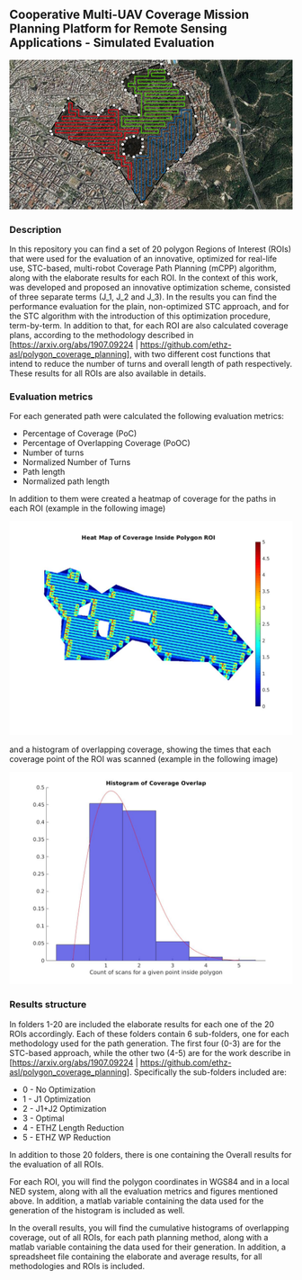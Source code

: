 ## Cooperative Multi-UAV Coverage Mission Planning Platform for Remote Sensing Applications - Simulated Evaluation

![mCPP plan](paths.png)


### Description
In this repository you can find a set of 20 polygon Regions of Interest (ROIs) that were used for the evaluation of an
innovative, optimized for real-life use, STC-based, multi-robot Coverage Path Planning (mCPP) algorithm, along with the
elaborate results for each ROI. In the context of this work, was developed and proposed an innovative optimization scheme,
consisted of three separate terms (J_1, J_2 and J_3). In the results you can find the performance evaluation for the plain,
non-optimized STC approach, and for the STC algorithm with the introduction of this optimization procedure, term-by-term.
In addition to that, for each ROI are also calculated coverage plans, according to the methodology described in
[https://arxiv.org/abs/1907.09224 | https://github.com/ethz-asl/polygon_coverage_planning], with two different cost
functions that intend to reduce the number of turns and overall length of path respectively. These results for all ROIs are also available
in details.


### Evaluation metrics
For each generated path were calculated the following evaluation metrics:

- Percentage of Coverage (PoC)
- Percentage of Overlapping Coverage (PoOC)
- Number of turns
- Normalized Number of Turns
- Path length
- Normalized path length

In addition to them were created a heatmap of coverage for the paths in each ROI (example in the following image)

![heatmap of coverage](HM.jpg)

and a histogram of overlapping coverage, showing the times that each coverage point of the ROI was scanned (example in the
following image)

![histogram of overlapping coverage](HOC.jpg)


### Results structure
In folders 1-20 are included the elaborate results for each one of the 20 ROIs accordingly. Each of these folders
contain 6 sub-folders, one for each methodology used for the path generation. The first four (0-3) are for the STC-based
approach, while the other two (4-5) are for the work describe in [https://arxiv.org/abs/1907.09224 | 
https://github.com/ethz-asl/polygon_coverage_planning]. Specifically the sub-folders included are:

- 0 - No Optimization
- 1 - J1 Optimization
- 2 - J1+J2 Optimization
- 3 - Optimal
- 4 - ETHZ Length Reduction
- 5 - ETHZ WP Reduction

In addition to those 20 folders, there is one containing the Overall results for the evaluation of all ROIs.

For each ROI, you will find the polygon coordinates in WGS84 and in a local NED system, along with all the
evaluation metrics and figures mentioned above. In addition, a matlab variable containing the data used for the generation
of the histogram is included as well.

In the overall results, you will find the cumulative histograms of overlapping coverage, out of all ROIs, for each path
planning method, along with a matlab variable containing the data used for their generation. In addition, a spreadsheet
file containing the elaborate and average results, for all methodologies and ROIs is included.




